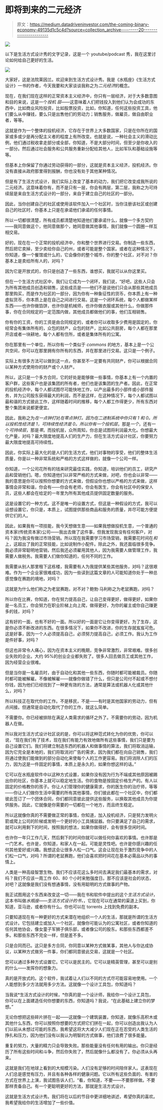 # 即将到来的二元经济

> 原文：<https://medium.datadriveninvestor.com/the-coming-binary-economy-49135d1c5c4d?source=collection_archive---------20----------------------->

[![](img/8e893cdb7c389505582e8116e88f7333.png)](http://www.track.datadriveninvestor.com/1B9E)

以下是生活方式设计秀的文字记录，这是一个 youtube/podcast 秀，我在这里讨论如何给自己更好的生活。

![](img/30d6f246a5a9c270d1c3b145a993505a.png)

大家好，这是法院莱因兰。欢迎来到生活方式设计秀。我是《水瓶座》《生活方式设计》一书的作者，今天我要和大家谈谈我称之为*二元经济*的概念。

现在，在我们现在这样的正常资本主义经济中，你只有一层经济，对于大多数意图和目的来说，这是一个*投机* *层*——这意味着人们把钱投入到他们认为会成功的东西中，比如商业风险投资，比如股票投资，比如，你知道，任何这些投资工具，他们要么从中赚钱，要么只是出售他们的劳动力；销售服务，做雇员，做自由职业者，等等。

这就是作为一个整体的投机经济，它存在于世界上大多数国家，只是在你所在的国家或多或少是再分配主义者的程度上有所改变。也就是说，一种社会主义的滑动比例，他们通过税收拿走部分或全部，你知道，不是大部分时间，但至少是你收入的一部分。然后通过社会服务和公共服务重新分配给其他人，比如军队和基础设施等等。

但基本上你保留了你通过劳动获得的一部分，这就是资本主义经济，投机经济。你没有直接从政府那里得到报酬，你也没有处于其他某种情况。

但是有了生活方式设计，我们实际上改变了基本的动力，我们把它改变成我所说的二元经济。这意味着你有，而不是只有一层，你会有两层，第二层，我称之为可持续层是来自生活方式设计的一部分，来自于建立自己的社区的一部分。

因此，当你创建自己的社区或使用该软件加入一个社区时，当你注册该社区或创建自己的社区时，你基本上只是在承诺他们承诺的任何事情。

所以一切都很清楚，所有成员都清楚地知道他们要承诺什么，就像一个多方契约——我同意做这个，他同意做那个，她同意做其他事情，我们就像一个圆圈一样互相交易。

好的，现在在一个正常的投机经济中，你和整个世界进行交易。你制造一些东西，然后把它卖掉，至少卖给你自己的州，或者可能是整个国家。或者在这种情况下，你知道，像一个餐馆或什么的，它会像你的整个城市，你的整个社区，对不对？你基本上是卖给所有人的，对吗？

因为它是开放式的，你只是创造了一些东西，谁想买，我就可以从你这里买。

但在一个生活方式社区中，我们让它成为一个闭环，我们说，“好吧，这些人只会为所有其他成员创造和销售，这些成员是——他们不是说他们只会从那些其他成员那里购买，而是作为社区的一部分，因为你有一种象征性的货币，你本质上有一种虚拟货币，你本质上是在自己之间进行交易。这是一个闭环系统，每个人都做某样东西——也许你做馅饼，也许你是机械师，也许你做衣服或其他什么，你做那件事，你在合同规定的一定范围内做，其他成员都做他们的事，他们互相销售。

你有你的工资，你的工资是由合同规定的，或者你可以收取多少费用是固定的，你经常会有集体所有的，众包的财产，众包的财产，比如公共厨房，每个人都在那里开店或者一块耕地，每个人都有住所，或者是集体所有的公寓。

你在那里有一个单位，所以你有一个类似于 *commons* 的地方，基本上是一个公共空间，你可以在那里拥有你所有的东西，并在那里进行交易。这只是一个例子。

实际上有很多方法可以做到这一点，你甚至不一定要有共同财产，你可以根据合同以某种方式使用你的财产或个人财产。

所以，这只是一个多方合同，它的好处是能够做一些事情，你基本上有一个内置的客户群，这些客户也是该集团的所有者，他们也是该集团的生产者。因此，在正常的投机经济中，每个人都试图尽可能快地工作，以产出最多的小部件或小部件服务，并为公司股东获得最大的利润，而不是这样，在这种情况下，每个人都试图以最和谐的方式彼此工作，这样随着时间的推移，每个人都工作得更少，所有东西对整个集团来说都更便宜。

因此，我称之为*在一点钟打*对*在零点钟打。*因为在二进制系统中你只有 1 和 0。所以投机性经济是 1，可持续性经济是 0。所以你有一个*投机层*，那是*一个*，还有一个*可持续层*，那是*零*。而投机层，众所周知，你总是试图将利润最大化。你想最大化产量，对吗？最大限度地提高人们的生产力，但在生活方式设计社区，你要努力最大限度地提高可持续性。

因此，你实际上最大化的是人们的生活方式，他们对事物的享受，他们的整体生活质量，你是以一种非常系统和严格的方式这样做的，就像一个公司一样。

你知道，一个公司花所有的钱来研究最佳实践，你知道，培训他们的员工，研究产品和营销他们。嗯，你知道他们以非常严格的方式来做，对吧，你也会以非常——我的意思是你可以按照你想要的方式来做，但假设你也想以严格的方式来做，这样事情会非常和谐，你会有——你会有老师，你会有医生，你会有社区中的保安人员，这些人都会在给定的一年里为所有其他成员提供固定数量的服务。

这是设置它的一种方式。这不是唯一的设置方式，但这是一种假设的方式，我可以设想设置它，你只是，本质上，试图提供那些商品和服务的质量，并尽可能方便提供它们的人。

因此，如果我有一项技能，我今天想做生意——如果我想做投机生意，一个普通的资本家(传统资本家)公司——我出去做了这件事，但我发现我没有任何客户，对吗？因为我没有做过市场营销。所以现在我需要学习市场营销，我需要花时间在*和*上，这超出了我的正常技能，比如说制作小配件。除此之外，我还面临很多竞争。我必须非常聪明地营销，然后我还必须雇用其他人，因为我需要人做管理工作，我需要人做税务。我需要人们做你知道的，任何不同的工作。

我需要从别人那里租下这栋楼，我需要有人为我提供某些其他服务，对吗？这很艰难。作为一个企业家很难成功，因为一些读到这篇文章的人可能知道你处于一种总感觉像在赛跑的境地，对吗？

这就是为什么他们称之为老鼠赛跑，对不对？鲍勃·马利称之为老鼠赛跑，对吗？

所以你在比赛，你知道，你在努力提高自己，让自己变得更好，做得更好，如果你是一名员工，你会努力在职业阶梯上向上爬，做得更好，为你的雇主或你自己赚更多的钱，对吗？

这有好的一面，也有不好的一面。所以好的一面是它让你变得更好。为了生存，这是你必须不断改进的东西。在很多情况下，如果你不改进，你的生存就岌岌可危。这是好事，因为一个人必须提高自己，必须努力提高自己，必须工作。我认为工作是件好事，对吗？

但这也非常令人痛心，因为在资本主义的晚期，竞争非常激烈，非常艰难。很多创业失败的企业。大约 95%的创业企业都失败了。很多人回去做员工或其他工作，因为经营企业很难。

但是当你是一名雇员时，由于自动化和其他一些东西，你随时都可能被裁员。你随时都可能被解雇。不像被解雇——就像你做错了什么，但只是公司付不起或不想付你钱，因为他们已经找到了一种更有效的方法，通常是算法或机器人化或其他什么，对吗？

所以科技正在取代你的工作。不是移民，不是——有时是其他国家的劳动力，但有点间接。但通常是自动化取代了你的工作，就这么简单。

不需要你。你已经被排除在满足人类需求的循环之外了。不需要你的劳动，因为机器人在做。

所以我对生活方式设计社区说的是，你可以将这种范式转化为你的优势，你可以说，“现在我们有了技术，现在我们有能力有效地做所有这些事情，我们只是要为自己设置它们。我们将建立制造东西的机器人和做事情的算法，我们将取消运输，因为它完全是本地的，我们将取消对广告的需求，因为我们都在向自己销售，我们将通过使我们能做到的部分自动化来使每个人的工作更容易。我们将消除人们的压力，因为这是一件固定的事情，本质上是永久的，如果你想这样的话。”

它可以在水瓶座软件中以这种方式设置，如果你没有因为行为不端或其他原因被踢出你的社区，你基本上就可以稳定地生活。你的食物是按固定价格生产的。有人以固定的价格教你的孩子。你让人们管理你的健康需求，你的医生你的治疗师，等等——你让人们做你生活中需要的所有其他事情，你们彼此都在一个社区中，你们都彼此签订了一个团体合同，你们都同意彼此提供这些服务，以换取其他成员为你提供服务。因此，它就像是你需要的一切都在一个地方，而且终生稳定。

所以这就像你真的不需要做正常的事情，你知道，加入投机经济，只是努力发明火箭或爬上公司的阶梯或发明一个更好的小工具捕鼠器。你只要满足了自己的需求，就可以利用剩下的时间，按照我的想法，如果你做得好，会有很多空闲时间。

也许你一年只工作几天，然后剩下的时间你就可以做任何你喜欢的事情。也许那是一门艺术。也许是，你知道，和家人在一起。可能是灵性吧。也许是你感兴趣的任何其他爱好或兴趣。我想这会让很多人松一口气。这会让现在处于激烈竞争中的人们松一口气，对吗？所谓的老鼠赛跑，他们会喜欢把时间花在基本必需品以外的事情上。

人类是一种高级智慧生物。我们不应该花这么多时间去满足我们最基本的需求，对吗？我们不应该一周工作 60、80 个小时来勉强度日。那不应该是社会的状态，对吧？这就像是我们没有想通事情，没有用聪明的方式做事的产物。

我正试图用这个东西来改变这一切——我在书和软件中提出的这个*生活方式设计*，这本书叫做*水瓶座——生活方式设计的书，*，它现在可以在通常的渠道上买到，你知道，亚马逊，或者你有什么。你也可以在 torrents 上找到免费的副本。

只要知道现在有一种更好的方式来潜在地组织一个人的生活，那就是所谓的生活方式设计。它包括建立或加入一个社区，就像你可能认为的公寓社区，或者你知道的任何其他协会，像女童子军狮子俱乐部，或者像公司的股东。和那些东西都差不多。和那些东西不完全一样，但是差不多。

只是合同而已。这只是多方合同，你同意以某种方式做某事，其他人与你达成协议，以某种方式做另一件事，你们都同意彼此交易，这就是一个社区。

您可以通过多种方式设置它。它可以是民主的。它可以是精英管理，甚至可以是别的什么——发挥你的想象力。

真的是开放式的。这个软件，我试着让人们以不同的方式尽可能容易地使用。一个人能想到多少方法就用多少方法。这就像一个设计工具包，你知道吗？

当我说*生活方式设计的时候，*你真的是一个设计师，我给你一个设计工具包，你可以在上面建造任何你想要的东西，你知道吗？我说，“在此基础上建立你的梦想。”

无论你想把这些碎片拼在一起——这就像一个建筑装置，你知道，就像乐高积木或其他什么东西，你可以按照你想要的方式把它们拼在一起，你可以创造出我认为人们以前从未想过可能的东西，我希望这将大大减少人们现在正在忍受的人类生活的挣扎和压力，因为他们没有以我认为明智的方式做事，他们浪费了很多能量。

重复的努力，大量的精力只会导致失败。那些能量没有任何有用的输出。你只是经历了所有这些时间和斗争，然后你失败了，然后就像什么都没有了。你必须从头再来。

这就是我们在地球上看到的大规模污染。人们没有足够的时间陪伴家人。这表现在人们总是感觉有压力，并且有各种各样的健康问题。它以所有这些负面的、有害的方式在世界上上演，我试图告诉人们，“看，你知道，不要——不要那样做。不要那样责备自己。有一个更聪明更好的方法，那就是生活方式设计。

这就是生活方式设计秀。我们将在以后的节目中更详细地讲述，希望你真的喜欢。我希望我给你的生活增加了一些价值。